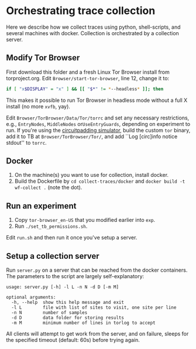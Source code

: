 # Orchestrating trace collection

Here we describe how we collect traces using python, shell-scripts, and several
machines with docker. Collection is orchestrated by a collection server.

## Modify Tor Browser
First download this folder and a fresh Linux Tor Browser install from
torproject.org. Edit `Browser/start-tor-browser`, line 12, change it to:

```bash
if [ "x$DISPLAY" = "x" ] && [[ "$*" != *--headless* ]]; then
```

This makes it possible to run Tor Browser in headless mode without a full X
install (no more `xvfb`, yay). 

Edit `Browser/TorBrowser/Data/Tor/torrc` and set any necessary restrictions,
e.g., `EntryNodes`, `MiddleNodes` or`UseEntryGuards`, depending on experiment to
run. If you're using the [circuitpadding
simulator](https://github.com/pylls/circpad-sim), build the custom `tor` binary,
add it to TB at `Browser/TorBrowser/Tor/`, and add ``Log [circ]info notice
stdout'' to `torrc`.

## Docker
1. On the machine(s) you want to use for collection, install docker. 
2. Build the Dockerfile by `cd collect-traces/docker` and `docker build -t
   wf-collect .` (note the dot).

## Run an experiment
1. Copy `tor-browser_en-US` that you modified earlier into `exp`. 
2. Run `./set_tb_permissions.sh`. 

Edit `run.sh` and then run it once you've setup a server.

## Setup a collection server
Run `server.py` on a server that can be reached from the docker containers. The
parameters to the script are largely self-explanatory:

```
usage: server.py [-h] -l L -n N -d D [-m M]

optional arguments:
  -h, --help  show this help message and exit
  -l L        file with list of sites to visit, one site per line
  -n N        number of samples
  -d D        data folder for storing results
  -m M        minimum number of lines in torlog to accept
```

All clients will attempt to get work from the server, and on failure, sleeps for
the specified timeout (default: 60s) before trying again.